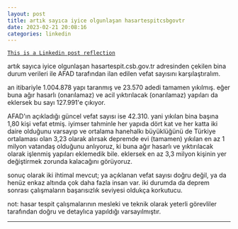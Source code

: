 ```yaml
---
layout: post
title: artık sayıca iyice olgunlaşan hasartespitcsbgovtr 
date: 2023-02-21 20:08:16
categories: linkedin
---
```


[`This is a Linkedin post reflection`](https://www.linkedin.com/feed/update/urn:li:activity:7033890157581770753)

artık sayıca iyice olgunlaşan hasartespit.csb.gov.tr adresinden çekilen bina durum verileri ile AFAD tarafından ilan edilen vefat sayısını karşılaştıralım.

an itibariyle 1.004.878 yapı taranmış ve 23.570 adedi tamamen yıkılmış. eğer buna ağır hasarlı (onarılamaz) ve acil yıktırılacak (onarılamaz) yapıları da eklersek bu sayı 127.991'e çıkıyor.

AFAD'ın açıkladığı güncel vefat sayısı ise 42.310. yani yıkılan bina başına 1,80 kişi vefat etmiş. iyimser tahminle her yapıda dört kat ve her katta iki daire olduğunu varsayıp ve ortalama hanehalkı büyüklüğünü de Türkiye ortalaması olan 3,23 olarak alırsak depremde evi (tamamen) yıkılan en az 1 milyon vatandaş olduğunu anlıyoruz, ki buna ağır hasarlı ve yıktırılacak olarak işlenmiş yapıları eklemedik bile. eklersek en az 3,3 milyon kişinin yer değiştirmek zorunda kalacağını görüyoruz.

sonuç olarak iki ihtimal mevcut; ya açıklanan vefat sayısı doğru değil, ya da henüz enkaz altında çok daha fazla insan var. iki durumda da deprem sonrası çalışmaların başarısızlık seviyesi oldukça korkutucu.

not: hasar tespit çalışmalarının mesleki ve teknik olarak yeterli görevliler tarafından doğru ve detaylıca yapıldığı varsayılmıştır.

<hr>
<div class="row mt-3">


</div>
